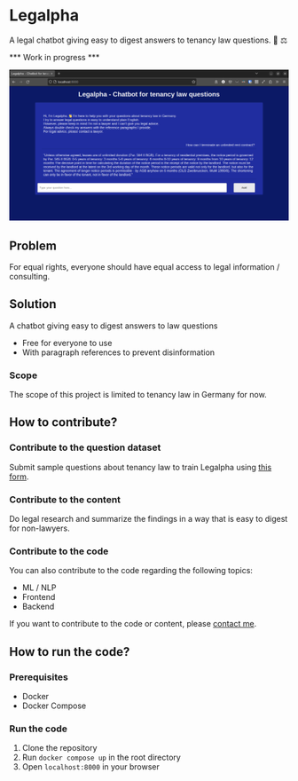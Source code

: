 # Legalpha
A legal chatbot giving easy to digest answers to tenancy law questions. 🤖 ⚖️


*** Work in progress ***

![Image](./screenshots/1.png)

## Problem
For equal rights, everyone should have equal access to legal information / consulting.

## Solution
A chatbot giving easy to digest answers to law questions
- Free for everyone to use
- With paragraph references to prevent disinformation

### Scope
The scope of this project is limited to tenancy law in Germany for now.

## How to contribute?
### Contribute to the question dataset
Submit sample questions about tenancy law to train Legalpha using <a href="https://airtable.com/shrxkifiAiuAFO8Cl
">this form</a>.

### Contribute to the content
Do legal research and summarize the findings in a way that is easy to digest for non-lawyers. 

### Contribute to the code
You can also contribute to the code regarding the following topics:
- ML / NLP
- Frontend
- Backend

If you want to contribute to the code or content, please <a href='https://www.linkedin.com/in/ege-atmaca/'>contact me</a>.

## How to run the code?
### Prerequisites
- Docker
- Docker Compose

### Run the code
1. Clone the repository
2. Run `docker compose up` in the root directory
3. Open `localhost:8000` in your browser
